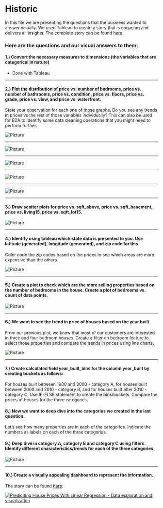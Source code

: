 # Historic

In this file we are presenting the questions that the business wanted to answer visually.
We used Tableau to create a story that is engaging and delivers all insights. The complete story can be found [here](https://public.tableau.com/profile/federico.giuliani#!/vizhome/Mid_Project_Data/StoryProject?publish=yes)


### Here are the questions and our visual answers to them:

#### 1.) Convert the necessary measures to dimensions (the variables that are categorical in nature)

- Done with Tableau
***


#### 2.) Plot the distribution of price vs. number of bedrooms, price vs. number of bathrooms, price vs. condition, price vs. floors, price vs. grade, price vs. view, and price vs. waterfront.
State your observation for each one of those graphs. Do you see any trends in prices vs the rest of those variables individually? This can also be used for EDA to identify some data cleaning operations that you might need to perform further.

![Picture](https://github.com/Caparisun/Linear_Regression_Project/blob/master/Pictures/pricevsfeatures.png)
***
![Picture](https://github.com/Caparisun/Linear_Regression_Project/blob/master/Pictures/pricevsgrade.png)
***
![Picture](https://github.com/Caparisun/Linear_Regression_Project/blob/master/Pictures/qn51.png)
***
![Picture](https://github.com/Caparisun/Linear_Regression_Project/blob/master/Pictures/qn52.png)
***
![Picture](https://github.com/Caparisun/Linear_Regression_Project/blob/master/Pictures/qn53.png)
***



#### 3.) Draw scatter plots for price vs. sqft_above, price vs. sqft_basement, price vs. living15, price vs. sqft_lot15.

![Picture](https://github.com/Caparisun/Linear_Regression_Project/blob/master/Pictures/scatterplots.png)
***


#### 4.) Identify using tableau which state data is presented to you. Use latitude (generated), longitude (generated), and zip code for this.
Color code the zip codes based on the prices to see which areas are more expensive than the others.

![Picture](https://github.com/Caparisun/Linear_Regression_Project/blob/master/Pictures/map1.png)
***


#### 5.) Create a plot to check which are the more selling properties based on the number of bedrooms in the house. Create a plot of bedrooms vs. count of data points.

![Picture](https://github.com/Caparisun/Linear_Regression_Project/blob/master/Pictures/q5.png)
***


#### 6.) We want to see the trend in price of houses based on the year built.
From our previous plot, we know that most of our customers are interested in three and four bedroom houses. Create a filter on bedroom feature to select those properties and compare the trends in prices using line charts.

![Picture](https://github.com/Caparisun/Linear_Regression_Project/blob/master/Pictures/priceperdecade.png)
***


####  7.) Create calculated field year_built_bins for the column year_built by creating buckets as follows:
For houses built between 1900 and 2000 - category A, for houses built between 2000 and 2010 - category B, and for houses built after 2010 - category C. Use IF-ELSE statement to create the bins/buckets. Compare the prices of houses for the three categories.


####  8.) Now we want to deep dive into the categories we created in the last question. 
Let’s see how many properties are in each of the categories. Indicate the numbers as labels on each of the three categories.

####  9.) Deep dive in category A, category B and category C using filters. Identify different characteristics/trends for each of the three categories.

![Picture](https://github.com/Caparisun/Linear_Regression_Project/blob/master/Pictures/exploreyear.png)
***


####  10.) Create a visually appealing dashboard to represent the information.

The story can be found [here](https://public.tableau.com/profile/federico.giuliani#!/vizhome/Mid_Project_Data/StoryProject?publish=yes):

<div class='tableauPlaceholder' id='viz1618994686440' style='position: relative'><noscript><a href='#'><img alt='Prediciting House Prices With Linear Regression - Data exploration and visualization ' src='https:&#47;&#47;public.tableau.com&#47;static&#47;images&#47;Mi&#47;Mid_Project_Data&#47;StoryProject&#47;1_rss.png' style='border: none' /></a></noscript><object class='tableauViz'  style='display:none;'><param name='host_url' value='https%3A%2F%2Fpublic.tableau.com%2F' /> <param name='embed_code_version' value='3' /> <param name='site_root' value='' /><param name='name' value='Mid_Project_Data&#47;StoryProject' /><param name='tabs' value='no' /><param name='toolbar' value='yes' /><param name='static_image' value='https:&#47;&#47;public.tableau.com&#47;static&#47;images&#47;Mi&#47;Mid_Project_Data&#47;StoryProject&#47;1.png' /> <param name='animate_transition' value='yes' /><param name='display_static_image' value='yes' /><param name='display_spinner' value='yes' /><param name='display_overlay' value='yes' /><param name='display_count' value='yes' /><param name='language' value='de' /><param name='filter' value='publish=yes' /></object></div>
